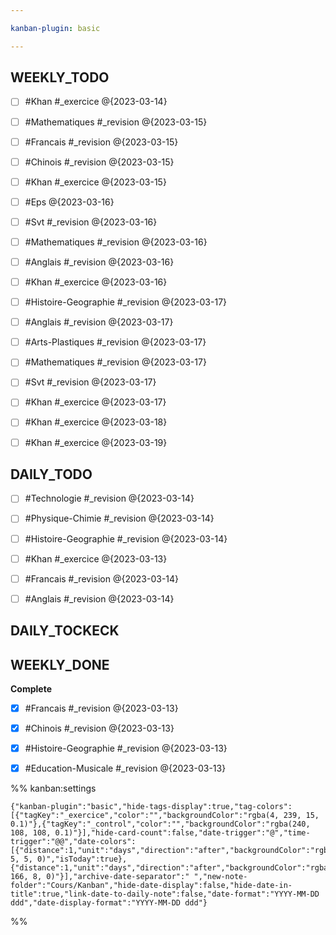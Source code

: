```yaml
---

kanban-plugin: basic

---
```


## WEEKLY_TODO

- [ ] #Khan #_exercice @{2023-03-14}
- [ ] #Mathematiques  #_revision @{2023-03-15}
- [ ] #Francais  #_revision @{2023-03-15}
- [ ] #Chinois #_revision @{2023-03-15}
- [ ] #Khan #_exercice @{2023-03-15}
- [ ] #Eps  @{2023-03-16}
- [ ] #Svt  #_revision @{2023-03-16}
- [ ] #Mathematiques #_revision @{2023-03-16}
- [ ] #Anglais #_revision @{2023-03-16}
- [ ] #Khan #_exercice @{2023-03-16}
- [ ] #Histoire-Geographie  #_revision @{2023-03-17}
- [ ] #Anglais  #_revision @{2023-03-17}
- [ ] #Arts-Plastiques  #_revision @{2023-03-17}
- [ ] #Mathematiques  #_revision @{2023-03-17}
- [ ] #Svt  #_revision @{2023-03-17}
- [ ] #Khan #_exercice @{2023-03-17}
- [ ] #Khan #_exercice @{2023-03-18}
- [ ] #Khan #_exercice @{2023-03-19}


## DAILY_TODO

- [ ] #Technologie #_revision @{2023-03-14}
- [ ] #Physique-Chimie #_revision @{2023-03-14}
- [ ] #Histoire-Geographie  #_revision @{2023-03-14}
- [ ] #Khan #_exercice @{2023-03-13}
- [ ] #Francais #_revision @{2023-03-14}
- [ ] #Anglais  #_revision @{2023-03-14}


## DAILY_TOCKECK



## WEEKLY_DONE

**Complete**
- [x] #Francais #_revision @{2023-03-13}
- [x] #Chinois #_revision  @{2023-03-13}
- [x] #Histoire-Geographie #_revision  @{2023-03-13}
- [x] #Education-Musicale #_revision @{2023-03-13}




%% kanban:settings
```
{"kanban-plugin":"basic","hide-tags-display":true,"tag-colors":[{"tagKey":"_exercice","color":"","backgroundColor":"rgba(4, 239, 15, 0.1)"},{"tagKey":"_control","color":"","backgroundColor":"rgba(240, 108, 108, 0.1)"}],"hide-card-count":false,"date-trigger":"@","time-trigger":"@@","date-colors":[{"distance":1,"unit":"days","direction":"after","backgroundColor":"rgba(242, 5, 5, 0)","isToday":true},{"distance":1,"unit":"days","direction":"after","backgroundColor":"rgba(251, 166, 8, 0)"}],"archive-date-separator":" ","new-note-folder":"Cours/Kanban","hide-date-display":false,"hide-date-in-title":true,"link-date-to-daily-note":false,"date-format":"YYYY-MM-DD ddd","date-display-format":"YYYY-MM-DD ddd"}
```
%%